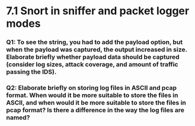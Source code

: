 # 7.1 Snort in sniffer and packet logger modes



### Q1: To see the string, you had to add the payload option, but when the payload was captured, the output increased in size. Elaborate briefly whether payload data should be captured (consider log sizes, attack coverage, and amount of traffic passing the IDS).





### Q2: Elaborate briefly on storing log files in ASCII and pcap format. When would it be more suitable to store the files in ASCII, and when would it be more suitable to store the files in pcap format? Is there a difference in the way the log files are named?